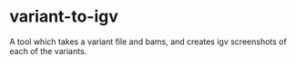 variant-to-igv
==============

A tool which takes a variant file and bams, and creates igv screenshots of each of the variants.

